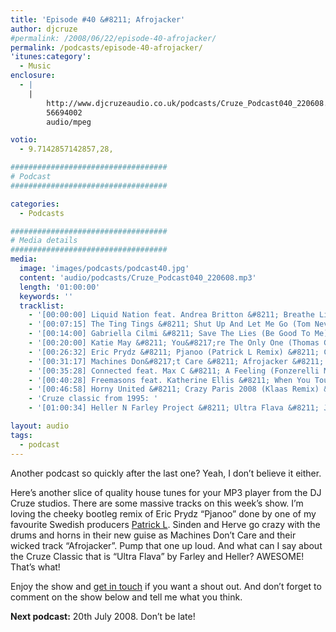 ```yaml
---
title: 'Episode #40 &#8211; Afrojacker'
author: djcruze
#permalink: /2008/06/22/episode-40-afrojacker/
permalink: /podcasts/episode-40-afrojacker/
'itunes:category':
  - Music
enclosure:
  - |
    |
        http://www.djcruzeaudio.co.uk/podcasts/Cruze_Podcast040_220608.mp3
        56694002
        audio/mpeg

votio:
  - 9.7142857142857,28,

###################################
# Podcast
###################################

categories:
  - Podcasts

###################################
# Media details
###################################
media:
  image: 'images/podcasts/podcast40.jpg'
  content: 'audio/podcasts/Cruze_Podcast040_220608.mp3'
  length: '01:00:00'
  keywords: ''
  tracklist:
    - '[00:00:00] Liquid Nation feat. Andrea Britton &#8211; Breathe Life (Chris Ortega &#038; Thomas Gold Dub) &#8211; Hit! Records'
    - '[00:07:15] The Ting Tings &#8211; Shut Up And Let Me Go (Tom Neville&#8217;s Keep It Quiet Dub) (Funkfinders cut-up edit) &#8211; Columbia'
    - '[00:14:00] Gabriella Cilmi &#8211; Save The Lies (Be Good To Me) (Out Of Office Remix) &#8211; Island'
    - '[00:20:00] Katie May &#8211; You&#8217;re The Only One (Thomas Gold Remix) &#8211; AATW'
    - '[00:26:32] Eric Prydz &#8211; Pjanoo (Patrick L Remix) &#8211; CDR'
    - '[00:31:17] Machines Don&#8217;t Care &#8211; Afrojacker &#8211; Machines Don&#8217;t Care'
    - '[00:35:28] Connected feat. Max C &#8211; A Feeling (Fonzerelli Mix) &#8211; Big In Ibiza'
    - '[00:40:28] Freemasons feat. Katherine Ellis &#8211; When You Touch Me (Freemasons 2008 Club Mix) &#8211; Loaded Records'
    - '[00:46:58] Horny United &#8211; Crazy Paris 2008 (Klaas Remix) &#8211; Attractive Music'
    - 'Cruze classic from 1995: '
    - '[01:00:34] Heller N Farley Project &#8211; Ultra Flava &#8211; Jus&#8217; Trax'

layout: audio
tags:
  - podcast
---
```


Another podcast so quickly after the last one? Yeah, I don&#8217;t believe it either.

Here&#8217;s another slice of quality house tunes for your MP3 player from the DJ Cruze studios. There are some massive tracks on this week&#8217;s show. I&#8217;m loving the cheeky bootleg remix of Eric Prydz &#8220;Pjanoo&#8221; done by one of my favourite Swedish producers [Patrick L][1]. Sinden and Herve go crazy with the drums and horns in their new guise as Machines Don&#8217;t Care and their wicked track &#8220;Afrojacker&#8221;. Pump that one up loud. And what can I say about the Cruze Classic that is &#8220;Ultra Flava&#8221; by Farley and Heller? AWESOME! That&#8217;s what!

Enjoy the show and [get in touch][2] if you want a shout out. And don&#8217;t forget to comment on the show below and tell me what you think.

**Next podcast:** 20th July 2008. Don&#8217;t be late!

[1]: http://www.patrickl.se
[2]: /contact
[3]: http://www.djcruze.co.uk/cms/wp-content/DownloadButton.gif
[4]: http://www.djcruzeaudio.co.uk/podcasts/Cruze_Podcast040_220608.mp3
